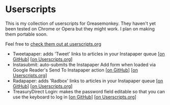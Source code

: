 Userscripts
===========

This is my collection of userscripts for Greasemonkey. They haven't yet been tested on Chrome or Opera but they might work. I plan on making them portable soon.

Feel free to [check them out at userscripts.org](http://userscripts.org/users/jasonkarns)

- Tweetapaper: adds 'Tweet' links to articles in your Instapaper queue [[on GitHub](https://github.com/jasonkarns/userscripts/tree/master/tweetapaper)] [[on Userscripts.org](http://userscripts.org/scripts/show/93786)]
- Instasubmit: auto-submits the Instapaper Add form when loaded via Google Reader's Send To Instapaper action [[on GitHub](https://github.com/jasonkarns/userscripts/tree/master/instasubmit)] [[on Userscripts.org](http://userscripts.org/scripts/show/98861)]
- Radapaper: adds 'Radbox' links to articles in your Instapaper queue [[on GitHub](https://github.com/jasonkarns/userscripts/tree/master/radapaper)] [[on Userscripts.org](http://userscripts.org/scripts/show/98864)]
- TreasuryDirect Login: makes the password field editable so that you can use the keyboard to log in [[on GitHub](https://github.com/jasonkarns/userscripts/tree/master/treasurydirect_login)] [[on Userscripts.org](http://userscripts.org/scripts/show/98865)]
